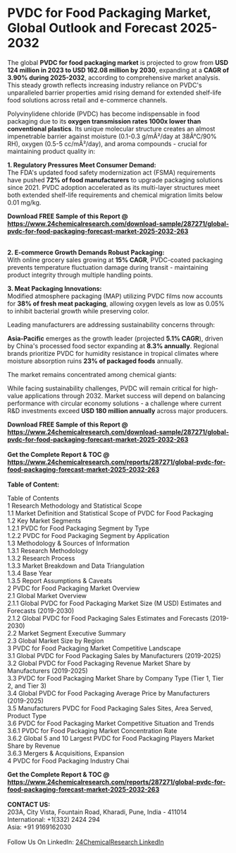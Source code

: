 <h1>PVDC for Food Packaging Market, Global Outlook and Forecast 2025-2032</h1><p>The global <strong>PVDC for food packaging market</strong> is projected to grow from <strong>USD 124 million in 2023 to USD 162.08 million by 2030</strong>, expanding at a <strong>CAGR of 3.90% during 2025-2032</strong>, according to comprehensive market analysis. This steady growth reflects increasing industry reliance on PVDC's unparalleled barrier properties amid rising demand for extended shelf-life food solutions across retail and e-commerce channels.</p><p>Polyvinylidene chloride (PVDC) has become indispensable in food packaging due to its <strong>oxygen transmission rates 1000x lower than conventional plastics</strong>. Its unique molecular structure creates an almost impenetrable barrier against moisture (0.1-0.3 g/mÂ²/day at 38Â°C/90% RH), oxygen (0.5-5 cc/mÂ²/day), and aroma compounds - crucial for maintaining product quality in:</p><p><strong>1. Regulatory Pressures Meet Consumer Demand:</strong><br>
The FDA's updated food safety modernization act (FSMA) requirements have pushed <strong>72% of food manufacturers</strong> to upgrade packaging solutions since 2021. PVDC adoption accelerated as its multi-layer structures meet both extended shelf-life requirements and chemical migration limits below 0.01 mg/kg.</p><div><b>Download FREE Sample of this Report @ 
            <a href="https://www.24chemicalresearch.com/download-sample/287271/global-pvdc-for-food-packaging-forecast-market-2025-2032-263">
            https://www.24chemicalresearch.com/download-sample/287271/global-pvdc-for-food-packaging-forecast-market-2025-2032-263</a></b></div><br><p><strong>2. E-commerce Growth Demands Robust Packaging:</strong><br>
With online grocery sales growing at <strong>15% CAGR</strong>, PVDC-coated packaging prevents temperature fluctuation damage during transit - maintaining product integrity through multiple handling points.</p><p><strong>3. Meat Packaging Innovations:</strong><br>
Modified atmosphere packaging (MAP) utilizing PVDC films now accounts for <strong>38% of fresh meat packaging</strong>, allowing oxygen levels as low as 0.05% to inhibit bacterial growth while preserving color.</p><p>Leading manufacturers are addressing sustainability concerns through:</p><p><strong>Asia-Pacific</strong> emerges as the growth leader (projected <strong>5.1% CAGR</strong>), driven by China's processed food sector expanding at <strong>8.3% annually</strong>. Regional brands prioritize PVDC for humidity resistance in tropical climates where moisture absorption ruins <strong>23% of packaged foods</strong> annually.</p><p>The market remains concentrated among chemical giants:</p><p>While facing sustainability challenges, PVDC will remain critical for high-value applications through 2032. Market success will depend on balancing performance with circular economy solutions - a challenge where current R&amp;D investments exceed <strong>USD 180 million annually</strong> across major producers.</p><div><b>Download FREE Sample of this Report @ 
            <a href="https://www.24chemicalresearch.com/download-sample/287271/global-pvdc-for-food-packaging-forecast-market-2025-2032-263">
            https://www.24chemicalresearch.com/download-sample/287271/global-pvdc-for-food-packaging-forecast-market-2025-2032-263</a></b></div><br><div><b>Get the Complete Report & TOC @ 
            <a href="https://www.24chemicalresearch.com/reports/287271/global-pvdc-for-food-packaging-forecast-market-2025-2032-263">
            https://www.24chemicalresearch.com/reports/287271/global-pvdc-for-food-packaging-forecast-market-2025-2032-263</a></b></div><br>
            <b>Table of Content:</b><p>Table of Contents<br />
1 Research Methodology and Statistical Scope<br />
1.1 Market Definition and Statistical Scope of PVDC for Food Packaging<br />
1.2 Key Market Segments<br />
1.2.1 PVDC for Food Packaging Segment by Type<br />
1.2.2 PVDC for Food Packaging Segment by Application<br />
1.3 Methodology & Sources of Information<br />
1.3.1 Research Methodology<br />
1.3.2 Research Process<br />
1.3.3 Market Breakdown and Data Triangulation<br />
1.3.4 Base Year<br />
1.3.5 Report Assumptions & Caveats<br />
2 PVDC for Food Packaging Market Overview<br />
2.1 Global Market Overview<br />
2.1.1 Global PVDC for Food Packaging Market Size (M USD) Estimates and Forecasts (2019-2030)<br />
2.1.2 Global PVDC for Food Packaging Sales Estimates and Forecasts (2019-2030)<br />
2.2 Market Segment Executive Summary<br />
2.3 Global Market Size by Region<br />
3 PVDC for Food Packaging Market Competitive Landscape<br />
3.1 Global PVDC for Food Packaging Sales by Manufacturers (2019-2025)<br />
3.2 Global PVDC for Food Packaging Revenue Market Share by Manufacturers (2019-2025)<br />
3.3 PVDC for Food Packaging Market Share by Company Type (Tier 1, Tier 2, and Tier 3)<br />
3.4 Global PVDC for Food Packaging Average Price by Manufacturers (2019-2025)<br />
3.5 Manufacturers PVDC for Food Packaging Sales Sites, Area Served, Product Type<br />
3.6 PVDC for Food Packaging Market Competitive Situation and Trends<br />
3.6.1 PVDC for Food Packaging Market Concentration Rate<br />
3.6.2 Global 5 and 10 Largest PVDC for Food Packaging Players Market Share by Revenue<br />
3.6.3 Mergers & Acquisitions, Expansion<br />
4 PVDC for Food Packaging Industry Chai</p><div><b>Get the Complete Report & TOC @ 
            <a href="https://www.24chemicalresearch.com/reports/287271/global-pvdc-for-food-packaging-forecast-market-2025-2032-263">
            https://www.24chemicalresearch.com/reports/287271/global-pvdc-for-food-packaging-forecast-market-2025-2032-263</a></b></div><br><b>CONTACT US:</b><br>
            203A, City Vista, Fountain Road, Kharadi, Pune, India - 411014<br>
            International: +1(332) 2424 294<br>
            Asia: +91 9169162030 <br><br>
            Follow Us On LinkedIn: <a href="https://www.linkedin.com/company/24chemicalresearch/">24ChemicalResearch LinkedIn</a>